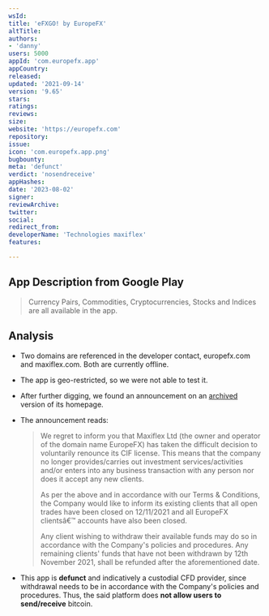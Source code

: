 ```yaml
---
wsId: 
title: 'eFXGO! by EuropeFX'
altTitle: 
authors:
- 'danny'
users: 5000
appId: 'com.europefx.app'
appCountry: 
released: 
updated: '2021-09-14'
version: '9.65'
stars: 
ratings: 
reviews: 
size: 
website: 'https://europefx.com'
repository: 
issue: 
icon: 'com.europefx.app.png'
bugbounty: 
meta: 'defunct'
verdict: 'nosendreceive'
appHashes: 
date: '2023-08-02'
signer: 
reviewArchive: 
twitter: 
social: 
redirect_from: 
developerName: 'Technologies maxiflex'
features: 

---
```


## App Description from Google Play

> Currency Pairs, Commodities, Cryptocurrencies, Stocks and Indices are all available in the app.

## Analysis 

- Two domains are referenced in the developer contact, europefx.com and maxiflex.com. Both are currently offline.
- The app is geo-restricted, so we were not able to test it.
- After further digging, we found an announcement on an [archived](https://web.archive.org/web/20230314065808/https://europefx.com/) version of its homepage.
- The announcement reads:
  > We regret to inform you that Maxiflex Ltd (the owner and operator of the domain name EuropeFX) has taken the difficult decision to voluntarily renounce its CIF license. This means that the company no longer provides/carries out investment services/activities and/or enters into any business transaction with any person nor does it accept any new clients.
  >
  > As per the above and in accordance with our Terms & Conditions, the Company would like to inform its existing clients that all open trades have been closed on 12/11/2021 and all EuropeFX clientsâ€™ accounts have also been closed.
  >
  > Any client wishing to withdraw their available funds may do so in accordance with the Company's policies and procedures. Any remaining clients' funds that have not been withdrawn by 12th November 2021, shall be refunded after the aforementioned date.

- This app is **defunct** and indicatively a custodial CFD provider, since withdrawal needs to be in accordance with the Company's policies and procedures. Thus, the said platform does **not allow users to send/receive** bitcoin.

